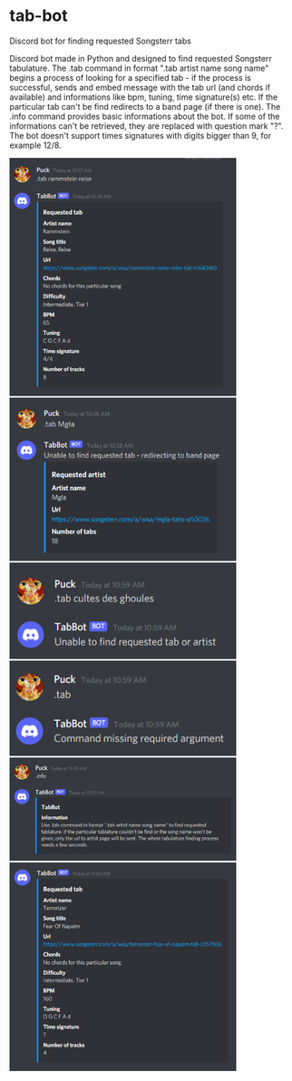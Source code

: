 # tab-bot
Discord bot for finding requested Songsterr tabs

Discord bot made in Python and designed to find requested Songsterr tabulature. The .tab command in format ".tab artist name song name" begins a process of looking for a specified tab - if the process is successful, sends and embed message with the tab url (and chords if available) and informations like bpm, tuning, time signature(s) etc. If the particular tab can't be find redirects to a band page (if there is one). The .info command provides basic informations about the bot. If some of the informations can't be retrieved, they are replaced with question mark "?". The bot doesn't support times signatures with digits bigger than 9, for example 12/8. 

<img src = screenshots/img_1.png width=400>
<img src = screenshots/img_2.png width=400>
<img src = screenshots/img_3.png width=400>
<img src = screenshots/img_4.png width=400>
<img src = screenshots/img_5.png width=400>
<img src = screenshots/img_6.png width=400>
